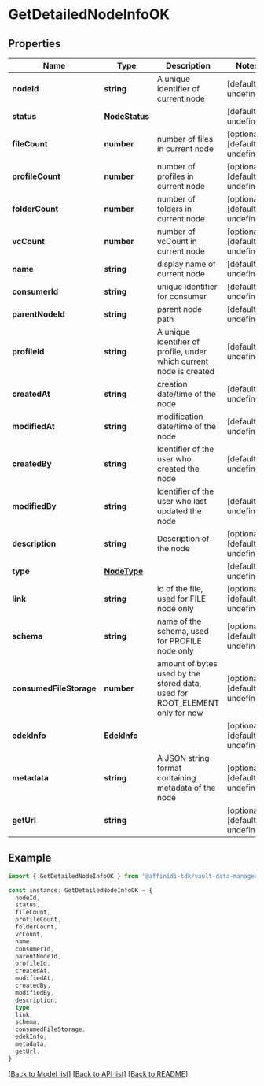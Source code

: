 # GetDetailedNodeInfoOK

## Properties

| Name                    | Type                            | Description                                                                 | Notes                             |
| ----------------------- | ------------------------------- | --------------------------------------------------------------------------- | --------------------------------- |
| **nodeId**              | **string**                      | A unique identifier of current node                                         | [default to undefined]            |
| **status**              | [**NodeStatus**](NodeStatus.md) |                                                                             | [default to undefined]            |
| **fileCount**           | **number**                      | number of files in current node                                             | [optional] [default to undefined] |
| **profileCount**        | **number**                      | number of profiles in current node                                          | [optional] [default to undefined] |
| **folderCount**         | **number**                      | number of folders in current node                                           | [optional] [default to undefined] |
| **vcCount**             | **number**                      | number of vcCount in current node                                           | [optional] [default to undefined] |
| **name**                | **string**                      | display name of current node                                                | [default to undefined]            |
| **consumerId**          | **string**                      | unique identifier for consumer                                              | [default to undefined]            |
| **parentNodeId**        | **string**                      | parent node path                                                            | [default to undefined]            |
| **profileId**           | **string**                      | A unique identifier of profile, under which current node is created         | [default to undefined]            |
| **createdAt**           | **string**                      | creation date/time of the node                                              | [default to undefined]            |
| **modifiedAt**          | **string**                      | modification date/time of the node                                          | [default to undefined]            |
| **createdBy**           | **string**                      | Identifier of the user who created the node                                 | [default to undefined]            |
| **modifiedBy**          | **string**                      | Identifier of the user who last updated the node                            | [default to undefined]            |
| **description**         | **string**                      | Description of the node                                                     | [optional] [default to undefined] |
| **type**                | [**NodeType**](NodeType.md)     |                                                                             | [default to undefined]            |
| **link**                | **string**                      | id of the file, used for FILE node only                                     | [optional] [default to undefined] |
| **schema**              | **string**                      | name of the schema, used for PROFILE node only                              | [optional] [default to undefined] |
| **consumedFileStorage** | **number**                      | amount of bytes used by the stored data, used for ROOT_ELEMENT only for now | [optional] [default to undefined] |
| **edekInfo**            | [**EdekInfo**](EdekInfo.md)     |                                                                             | [optional] [default to undefined] |
| **metadata**            | **string**                      | A JSON string format containing metadata of the node                        | [optional] [default to undefined] |
| **getUrl**              | **string**                      |                                                                             | [optional] [default to undefined] |

## Example

```typescript
import { GetDetailedNodeInfoOK } from '@affinidi-tdk/vault-data-manager-client'

const instance: GetDetailedNodeInfoOK = {
  nodeId,
  status,
  fileCount,
  profileCount,
  folderCount,
  vcCount,
  name,
  consumerId,
  parentNodeId,
  profileId,
  createdAt,
  modifiedAt,
  createdBy,
  modifiedBy,
  description,
  type,
  link,
  schema,
  consumedFileStorage,
  edekInfo,
  metadata,
  getUrl,
}
```

[[Back to Model list]](../README.md#documentation-for-models) [[Back to API list]](../README.md#documentation-for-api-endpoints) [[Back to README]](../README.md)

